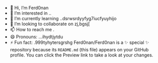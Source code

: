 - 👋 Hi, I’m Ferd0nan
- 👀 I’m interested in ..
- 🌱 I’m currently learning ..dsrwsrdyyfyg7iucfyuyhijo
- 💞️ I’m looking to collaborate on zj,bgsj[
- 📫 How to reach me .
- 😄 Pronouns: ...ihydtjytdu
- ⚡ Fun fact: .999tyhytersgrshg
Ferd0nan/Ferd0nan is a ✨ special ✨ repository because its `README.md` (this file) appears on your GitHub profile.
You can click the Preview link to take a look at your changes.
